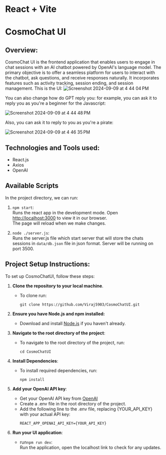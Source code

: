 # React + Vite
# CosmoChat UI

## Overview:
CosmoChat UI is the frontend application that enables users to engage in chat sessions with an AI chatbot powered by OpenAI's language model. The primary objective is to offer a seamless platform for users to interact with the chatbot, ask questions, and receive responses naturally. It incorporates features such as activity tracking, session ending, and session management.
This is the UI:
![Screenshot 2024-09-09 at 4 44 04 PM](https://github.com/user-attachments/assets/161a654d-6a93-457d-8eec-c36e12f2b24f)

You can also change how do GPT reply you: 
for example, you can ask it to reply you as you're a beginner for the Javascript:

![Screenshot 2024-09-09 at 4 44 48 PM](https://github.com/user-attachments/assets/9b521cc6-2631-4c70-bc6d-6c6551c41690)

Also, you can ask it to reply to you as you're a pirate:

![Screenshot 2024-09-09 at 4 46 35 PM](https://github.com/user-attachments/assets/8d43de31-fef3-42c7-90b2-daf885c674bf)



## Technologies and Tools used:
* React.js
* Axios
* OpenAI

## Available Scripts

In the project directory, we can run:

1. `npm start`:\
Runs the react app in the development mode.
Open [http://localhost:3000](http://localhost:3000) to view it in our browser.\
The page will reload when we make changes.

1. `node ./server.js`:\
Runs the server.js file which start server that will store the chats sessions in `data/db.json` file in json format.
Server will be running on port 3500.

## Project Setup Instructions:
To set up CosmoChatUI, follow these steps:

1. **Clone the repository to your local machine**.
    - To clone run: 
      ```
      git clone https://github.com/Viraj5903/CosmoChatUI.git
      ```

2. **Ensure you have Node.js and npm installed:**
    - Download and install [Node.js](https://nodejs.org/en) if you haven't already.

3. **Navigate to the root directory of the project**: 
    - To navigate to the root directory of the project, run: 
      ```
      cd CosmoChatUI
      ```

4. **Install Dependencies**:
    - To install required dependencies, run: 
      ```
      npm install
      ```

5. **Add your OpenAI API key**:
    - Get your OpenAI API key from [OpenAI](https://platform.openai.com/api-keys)
    - Create a .env file in the root directory of the project.
    - Add the following line to the .env file, replacing {YOUR_API_KEY} with your actual API key:
        ```
        REACT_APP_OPENAI_API_KEY={YOUR_API_KEY}
        
        ```
6. **Run your UI application**:
   - run`npm run dev`:\
     Run the application, open the localhost link to check for any updates.
     
